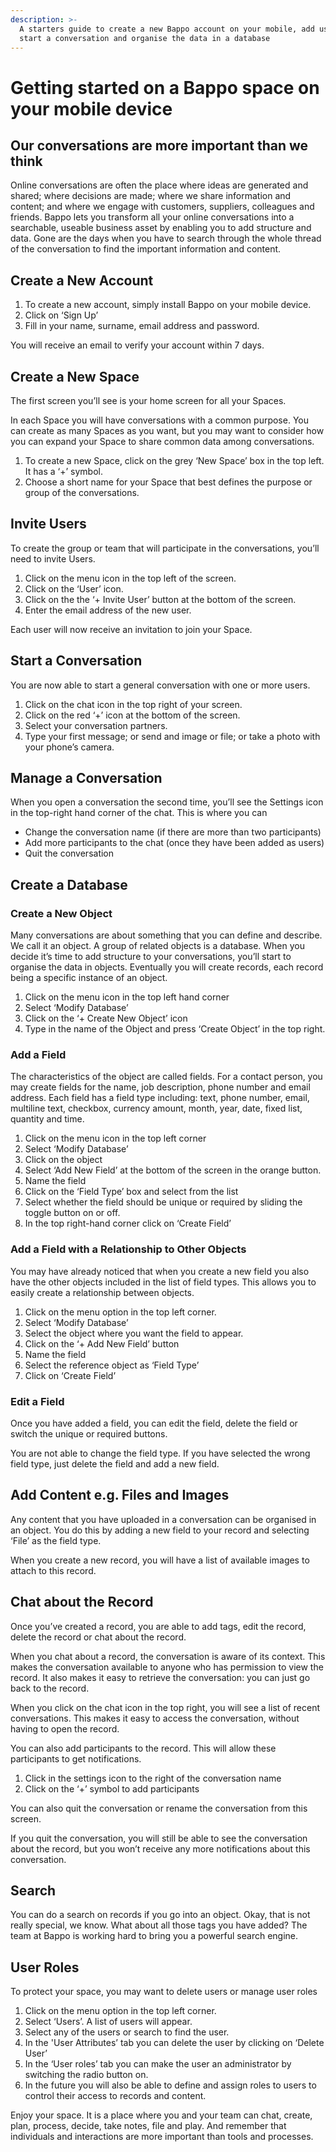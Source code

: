 ```yaml
---
description: >-
  A starters guide to create a new Bappo account on your mobile, add users,
  start a conversation and organise the data in a database
---
```


# Getting started on a Bappo space on your mobile device

## Our conversations are more important than we think

Online conversations are often the place where ideas are generated and shared; where decisions are made; where we share information and content; and where we engage with customers, suppliers, colleagues and friends. Bappo lets you transform all your online conversations into a searchable, useable business asset by enabling you to add structure and data. Gone are the days when you have to search through the whole thread of the conversation to find the important information and content.

## Create a New Account

1. To create a new account, simply install Bappo on your mobile device.
2. Click on ‘Sign Up’
3. Fill in your name, surname, email address and password.

You will receive an email to verify your account within 7 days.

## Create a New Space

The first screen you’ll see is your home screen for all your Spaces.

In each Space you will have conversations with a common purpose. You can create as many Spaces as you want, but you may want to consider how you can expand your Space to share common data among conversations.

1. To create a new Space, click on the grey ‘New Space’ box in the top left. It has a ‘+’ symbol.
2. Choose a short name for your Space that best defines the purpose or group of the conversations.

## Invite Users

To create the group or team that will participate in the conversations, you’ll need to invite Users.

1. Click on the menu icon in the top left of the screen.
2. Click on the ‘User’ icon.
3. Click on the the ‘+ Invite User’ button at the bottom of the screen.
4. Enter the email address of the new user.

Each user will now receive an invitation to join your Space.

## Start a Conversation

You are now able to start a general conversation with one or more users.

1. Click on the chat icon in the top right of your screen.
2. Click on the red ‘+’ icon at the bottom of the screen.
3. Select your conversation partners.
4. Type your first message; or send and image or file; or take a photo with your phone’s camera.

## Manage a Conversation

When you open a conversation the second time, you’ll see the Settings icon in the top-right hand corner of the chat. This is where you can

* Change the conversation name \(if there are more than two participants\)
* Add more participants to the chat \(once they have been added as users\)
* Quit the conversation

## Create a Database

### Create a New Object

Many conversations are about something that you can define and describe. We call it an object. A group of related objects is a database. When you decide it’s time to add structure to your conversations, you’ll start to organise the data in objects. Eventually you will create records, each record being a specific instance of an object.

1. Click on the menu icon in the top left hand corner
2. Select ‘Modify Database’
3. Click on the ‘+ Create New Object’ icon
4. Type in the name of the Object and press ‘Create Object’ in the top right.

### Add a Field

The characteristics of the object are called fields. For a contact person, you may create fields for the name, job description, phone number and email address. Each field has a field type including: text, phone number, email, multiline text, checkbox, currency amount, month, year, date, fixed list, quantity and time.

1. Click on the menu icon in the top left corner
2. Select ‘Modify Database’
3. Click on the object
4. Select ‘Add New Field’ at the bottom of the screen in the orange button.
5. Name the field
6. Click on the ‘Field Type’ box and select from the list
7. Select whether the field should be unique or required by sliding the toggle button on or off.
8. In the top right-hand corner click on ‘Create Field’

### Add a Field with a Relationship to Other Objects

You may have already noticed that when you create a new field you also have the other objects included in the list of field types. This allows you to easily create a relationship between objects.

1. Click on the menu option in the top left corner.
2. Select ‘Modify Database’
3. Select the object where you want the field to appear.
4. Click on the ‘+ Add New Field’ button
5. Name the field
6. Select the reference object as ‘Field Type’
7. Click on ‘Create Field’

### Edit a Field

Once you have added a field, you can edit the field, delete the field or switch the unique or required buttons.

You are not able to change the field type. If you have selected the wrong field type, just delete the field and add a new field.

## Add Content e.g. Files and Images

Any content that you have uploaded in a conversation can be organised in an object. You do this by adding a new field to your record and selecting ‘File’ as the field type.

When you create a new record, you will have a list of available images to attach to this record.

## Chat about the Record

Once you’ve created a record, you are able to add tags, edit the record, delete the record or chat about the record.

When you chat about a record, the conversation is aware of its context. This makes the conversation available to anyone who has permission to view the record. It also makes it easy to retrieve the conversation: you can just go back to the record.

When you click on the chat icon in the top right, you will see a list of recent conversations. This makes it easy to access the conversation, without having to open the record.

You can also add participants to the record. This will allow these participants to get notifications.

1. Click in the settings icon to the right of the conversation name
2. Click on the ‘+’ symbol to add participants

You can also quit the conversation or rename the conversation from this screen.

If you quit the conversation, you will still be able to see the conversation about the record, but you won’t receive any more notifications about this conversation.

## Search

You can do a search on records if you go into an object. Okay, that is not really special, we know. What about all those tags you have added? The team at Bappo is working hard to bring you a powerful search engine.

## User Roles

To protect your space, you may want to delete users or manage user roles

1. Click on the menu option in the top left corner.
2. Select ‘Users’. A list of users will appear.
3. Select any of the users or search to find the user.
4. In the 'User Attributes’ tab you can delete the user by clicking on ‘Delete User’
5. In the ‘User roles’ tab you can make the user an administrator by switching the radio button on.
6. In the future you will also be able to define and assign roles to users to control their access to records and content.

Enjoy your space. It is a place where you and your team can chat, create, plan, process, decide, take notes, file and play. And remember that individuals and interactions are more important than tools and processes.

